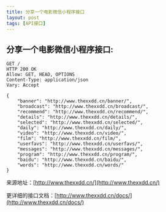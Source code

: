 ```yaml
---
title: 分享一个电影微信小程序接口
layout: post
tags: [API接口]
---
```


##  分享一个电影微信小程序接口:

```
GET /
HTTP 200 OK
Allow: GET, HEAD, OPTIONS
Content-Type: application/json
Vary: Accept

{
    "banner": "http://www.thexxdd.cn/banner/",
    "broadcast": "http://www.thexxdd.cn/broadcast/",
    "recommend": "http://www.thexxdd.cn/recommend/",
    "details": "http://www.thexxdd.cn/details/",
    "selected": "http://www.thexxdd.cn/selected/",
    "daily": "http://www.thexxdd.cn/daily/",
    "video": "http://www.thexxdd.cn/video/",
    "film": "http://www.thexxdd.cn/film/",
    "userfavs": "http://www.thexxdd.cn/userfavs/",
    "messages": "http://www.thexxdd.cn/messages/",
    "program": "http://www.thexxdd.cn/program/",
    "baidu": "http://www.thexxdd.cn/baidu/",
    "words": "http://www.thexxdd.cn/words/"
}
```

来源地址：[http://www.thexxdd.cn/](http://www.thexxdd.cn/)

更详细的接口文档：[http://www.thexxdd.cn/docs/](http://www.thexxdd.cn/docs/)
